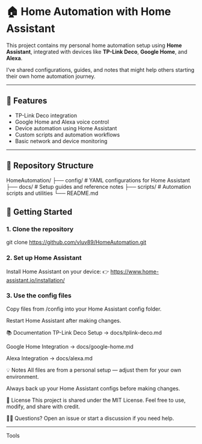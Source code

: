 # 🏠 Home Automation with Home Assistant

This project contains my personal home automation setup using **Home Assistant**, integrated with devices like **TP-Link Deco**, **Google Home**, and **Alexa**.

I’ve shared configurations, guides, and notes that might help others starting their own home automation journey.

---

## 🔧 Features

- TP-Link Deco integration
- Google Home and Alexa voice control
- Device automation using Home Assistant
- Custom scripts and automation workflows
- Basic network and device monitoring

---

## 📁 Repository Structure

HomeAutomation/
├── config/ # YAML configurations for Home Assistant
├── docs/ # Setup guides and reference notes
├── scripts/ # Automation scripts and utilities
└── README.md



## 🚀 Getting Started

### 1. Clone the repository


git clone https://github.com/vluv89/HomeAutomation.git


### 2. Set up Home Assistant
Install Home Assistant on your device:
👉 https://www.home-assistant.io/installation/

### 3. Use the config files
Copy files from /config into your Home Assistant config folder.

Restart Home Assistant after making changes.

📚 Documentation
TP-Link Deco Setup → docs/tplink-deco.md

Google Home Integration → docs/google-home.md

Alexa Integration → docs/alexa.md


💡 Notes
All files are from a personal setup — adjust them for your own environment.

Always back up your Home Assistant configs before making changes.

📝 License
This project is shared under the MIT License.
Feel free to use, modify, and share with credit.

🙋‍♂️ Questions?
Open an issue or start a discussion if you need help.

---









Tools


